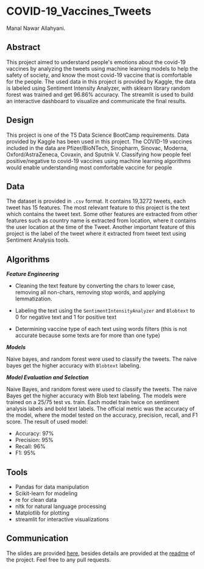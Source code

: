 # COVID-19_Vaccines_Tweets
Manal Nawar Allahyani. 

## Abstract
This project aimed to understand people's emotions about the covid-19 vaccines by analyzing the tweets using machine learning models to help the safety of society, and know the most covid-19 vaccine that is comfortable for the people. The used data in this project is provided by Kaggle, the data is labeled using Sentiment Intensity Analyzer, with sklearn library random forest was trained and get 96.86% accuracy. The streamlit is used to build an interactive dashboard to visualize and communicate the final results. 

<!-- The data has been explored, cleaned, and new features such as labeling the tweets 0 for negative tweets and 1 for positive tweets have been added, as well as on-hot-encoding for the vaccine type has been added.  -->

## Design

This project is one of the T5 Data Science BootCamp requirements. Data provided by Kaggle has been used in this project. The COVID-19 vaccines included in the data are Pfizer/BioNTech, Sinopharm, Sinovac, Moderna, Oxford/AstraZeneca, Covaxin, and Sputnik V. Classifying how people feel positive/negative to covid-19 vaccines using machine learning algorithms would enable understanding most comfortable vaccine for people

## Data 

The dataset is provided in ```.csv``` format. It contains 19,3272 tweets, each tweet has 15 features. The most relevant feature to this project is the text which contains the tweet text. Some other features are extracted from other features such as country name is extracted from location, where it contains the user location at the time of the Tweet. Another important feature of this project is the label of the tweet where it extracted from tweet text using Sentiment Analysis tools.

## Algorithms 

***Feature Engineering***

- Cleaning the text feature by converting the chars to lower case, removing all non-chars, removing stop words, and applying lemmatization.

- Labeling the text using the ```SentimentIntensityAnalyzer``` and ```Blobtext``` to 0 for negative text and 1 for positive text 

- Determining vaccine type of each text using words filters (this is not accurate because some texts are for more than one type)

***Models***

Naive bayes, and random forest were used to classify the tweets. The naive bayes get the higher accuracy with ```Blobtext``` labeling. 

***Model Evaluation and Selection***

Naive Bayes, and random forest were used to classify the tweets. The naive Bayes get the higher accuracy with Blob text labeling. The models were trained on a 25/75 test vs. train. Each model train twice on sentiment analysis labels and bold text labels. 
The official metric was the accuracy of the model, where the model tested on the accuracy, precision, recall, and F1 score. The result of used model: 
- Accuracy: 97%
- Precision: 95%
- Recall: 96%
- F1: 95%

## Tools

- Pandas for data manipulation
- Scikit-learn for modeling
- re for clean data
- nltk for natural language processing
- Matplotlib for plotting
- streamlit for interactive visualizations

## Communication

The slides are provided [here](), besides details are provided at the [readme](https://github.com/imnawar/COVID-19_Vaccines_Tweets/blob/main/project_readme.md) of the project.
Feel free to any pull requests. 

<!-- # Usage 

To run this project you can run ```python main.py``` from your command-line after installing the requerments. This command will run the project with the developed API to show the results and use the pre-trained model in predecting sentiment.  -->
